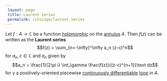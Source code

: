 ```yaml
---
 layout: page
 title: Laurent series
 permalink: /chicago/laurent_series
---
```

Let $f:A\to \mathbb C$ be a function [holomorphic](https://mathgloss.github.io/MathGloss/chicago/holomorphic) on the [annulus](https://mathgloss.github.io/MathGloss/chicago/annulus) $A$. Then $f(z)$ can be written as the **Laurent series** $$f(z) = \sum_{n=-\infty}^\infty a_n (z-c)^n$$ for $a_n,c\in \mathbb C$ and $a_n$ given by $$a_n = \frac{1}{2\pi i} \int_\gamma \frac{f(z)}{(z-c)^{n+1}}\text dz$$ for $\gamma$ a positively-oriented piecewise [continuously differentiable](https://mathgloss.github.io/MathGloss/chicago/class) [loop](https://mathgloss.github.io/MathGloss/chicago/loop) in $A$.